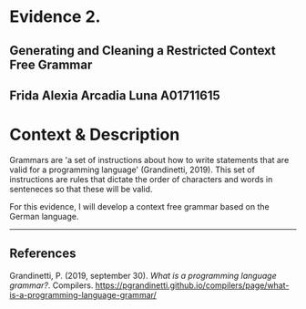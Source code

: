 # Evidence 2.
## Generating and Cleaning a Restricted Context Free Grammar
Frida Alexia Arcadia Luna A01711615
---
# Context & Description
Grammars are 'a set of instructions about how to write statements that are valid for a programming language' (Grandinetti, 2019). This set of instructions are rules that dictate the order of characters and words in senteneces so that these will be valid.

For this evidence, I will develop a context free grammar based on the German language.



---
## References

Grandinetti, P. (2019, september 30). *What is a programming language grammar?*. Compilers. https://pgrandinetti.github.io/compilers/page/what-is-a-programming-language-grammar/ 
